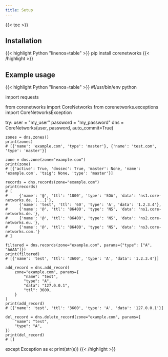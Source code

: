 ```yaml
---
title: Setup
---
```


{{< toc >}}

## Installation

<!-- prettier-ignore-start -->
{{< highlight Python "linenos=table" >}}
pip install corenetworks
{{< /highlight >}}
<!-- prettier-ignore-end -->

## Example usage

<!-- prettier-ignore-start -->
<!-- markdownlint-disable -->
{{< highlight Python "linenos=table" >}}
#!/usr/bin/env python

import requests

from corenetworks import CoreNetworks
from corenetworks.exceptions import CoreNetworksException

try:
    user = "my_user"
    password = "my_password"
    dns = CoreNetworks(user, password, auto_commit=True)

    zones = dns.zones()
    print(zones)
    # [{'name': 'example.com', 'type': 'master'}, {'name': 'test.com', 'type': 'master'}]

    zone = dns.zone(zone="example.com")
    print(zone)
    # [{'active': True, 'dnssec': True, 'master': None, 'name': 'example.com', 'tsig': None, 'type': 'master'}]

    records = dns.records(zone="example.com")
    print(records)
    # [
    #     {'name': '@', 'ttl': '1800', 'type': 'SOA', 'data': 'ns1.core-networks.de. [...]'},
    #     {'name': 'test', 'ttl': '60', 'type': 'A', 'data': '1.2.3.4'},
    #     {'name': '@', 'ttl': '86400', 'type': 'NS', 'data': 'ns1.core-networks.de.'},
    #     {'name': '@', 'ttl': '86400', 'type': 'NS', 'data': 'ns2.core-networks.eu.'},
    #     {'name': '@', 'ttl': '86400', 'type': 'NS', 'data': 'ns3.core-networks.com.'}
    # ]

    filtered = dns.records(zone="example.com", params={"type": ["A", "AAAA"]})
    print(filtered)
    # [{'name': 'test', 'ttl': '3600', 'type': 'A', 'data': '1.2.3.4'}]

    add_record = dns.add_record(
        zone="example.com", params={
            "name": "test",
            "type": "A",
            "data": "127.0.0.1",
            "ttl": 3600,
        }
    )
    print(add_record)
    # [{'name': 'test', 'ttl': '3600', 'type': 'A', 'data': '127.0.0.1'}]

    del_record = dns.delete_record(zone="example.com", params={
        "name": "test",
        "type": "A",
    })
    print(del_record)
    # []

except Exception as e:
    print(str(e))
{{< /highlight >}}
<!-- markdownlint-restore -->
<!-- prettier-ignore-end -->
